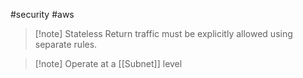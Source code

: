 #security #aws 
>[!note] Stateless
>Return traffic must be explicitly allowed using separate rules.


>[!note] Operate at a [[Subnet]] level